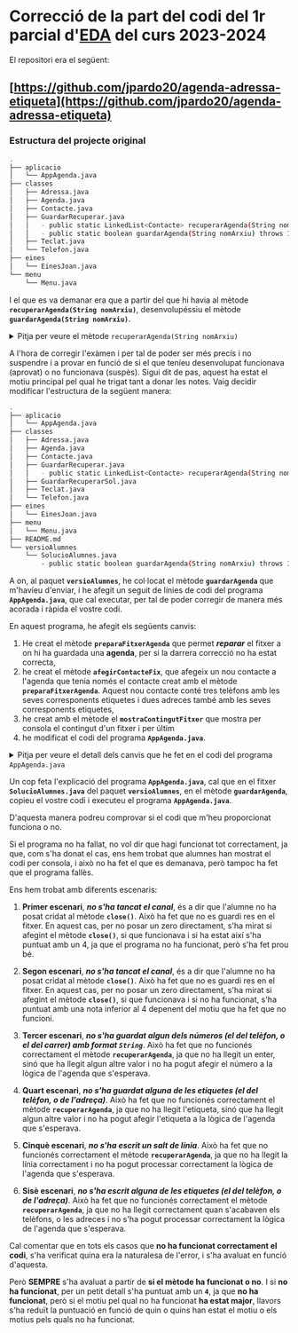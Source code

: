 # Correcció de la part del codi del 1r parcial d'<u>EDA</u> del curs 2023-2024 

El repositori era el següent:

## [https://github.com/jpardo20/agenda-adressa-etiqueta](https://github.com/jpardo20/agenda-adressa-etiqueta)

### Estructura del projecte original

```bash
.
├── aplicacio
│   └── AppAgenda.java
├── classes
│   ├── Adressa.java
│   ├── Agenda.java
│   ├── Contacte.java
│   ├── GuardarRecuperar.java
│   │   - public static LinkedList<Contacte> recuperarAgenda(String nomArxiu)
│   │   - public static boolean guardarAgenda(String nomArxiu) throws IOException
│   ├── Teclat.java
│   └── Telefon.java
├── eines
│   └── EinesJoan.java
└── menu
    └── Menu.java
```

I el que es va demanar era que a partir del que hi havia al mètode **`recuperarAgenda(String nomArxiu)`**, desenvolupéssiu el mètode **`guardarAgenda(String nomArxiu)`**.

<details>
<summary>Pitja per veure el mètode <code>recuperarAgenda(String nomArxiu)</code></summary>

```java
    public static LinkedList<Contacte> recuperarAgenda(String nomArxiu) throws IOException {
        BufferedReader canalDeLectura;
        boolean hiHaTelefons = false;
        boolean hiHaAdreces = false;

        canalDeLectura = new BufferedReader(new FileReader(nomArxiu));
        LinkedList<Contacte> llistaContactes = new LinkedList<>();

        String linia;   // Variable que conté la línia llegida
        String[] dadesTelefon;

        linia = canalDeLectura.readLine();
        while (linia != null) { // Mentre hi hagi línies llegides
            // Inicialitzem les llistes
            LinkedList<Telefon> llistaTelefons = new LinkedList<>();
            LinkedList<Adressa> llistaAdreces = new LinkedList<>();
            // Llegir nom i cognom del contacte
            String nom = linia;
            String cognom = canalDeLectura.readLine();
            // llistaTelefons per afegir TOTS els telèfons llegits del contacte
            // Llegir l'etiqueta del telèfon del contacte
            linia = canalDeLectura.readLine();
            hiHaTelefons = (linia != null && !linia.equals(MARCA_FINAL_TELEFONS));
//            hiHaContactes = !llistaContactes.isEmpty();
            while (hiHaTelefons) {
                dadesTelefon = null;
                // Hi ha telefons amb el format int telefon#String etiqueta
                dadesTelefon = linia.split(SEPARADOR_ETIQUETA_TELEFON);
                int numeroTelefon = Integer.parseInt(dadesTelefon[0]);
                String etiqueta = dadesTelefon[1];
                llistaTelefons.add(new Telefon(numeroTelefon, etiqueta));
                linia = canalDeLectura.readLine();
                hiHaTelefons = (linia != null && !linia.equals(MARCA_FINAL_TELEFONS));
            }
            if(linia.equals(MARCA_FINAL_TELEFONS)){
                linia = canalDeLectura.readLine();
            }
            hiHaAdreces = (linia != null && !linia.equals(MARCA_FINAL_ADRECES));
            // Pot ser MARCA_FINAL_ADRESSES, o etiqueta 1a Adreça
            while (hiHaAdreces) {
                String etiqueta = linia;
                String carrer = canalDeLectura.readLine();
                int numeroCarrer = Integer.parseInt(canalDeLectura.readLine());
                String codiPostal = canalDeLectura.readLine();
                String ciutat = canalDeLectura.readLine();
                String pais = canalDeLectura.readLine();
                llistaAdreces.add(new Adressa(etiqueta, carrer, numeroCarrer, ciutat, codiPostal, pais));
                linia = canalDeLectura.readLine();
                hiHaAdreces = (linia != null && !linia.equals(MARCA_FINAL_ADRECES));
            }
            Contacte contacte = new Contacte(nom, cognom, llistaTelefons, llistaAdreces);
            llistaContactes.add(contacte);
            linia = canalDeLectura.readLine();
        }
        canalDeLectura.close();
        return llistaContactes;
    }
```
</details>

A l'hora de corregir l'exàmen i per tal de poder ser més precís i no suspendre i a provar en funció de si el que teníeu desenvolupat funcionava (aprovat) o no funcionava (suspès). Sigui dit de pas, aquest ha estat el motiu principal pel qual he trigat tant a donar les notes. Vaig decidir modificar l'estructura de la següent manera:    

```bash
.
├── aplicacio
│   └── AppAgenda.java
├── classes
│   ├── Adressa.java
│   ├── Agenda.java
│   ├── Contacte.java
│   ├── GuardarRecuperar.java
│   │   - public static LinkedList<Contacte> recuperarAgenda(String nomArxiu)
│   ├── GuardarRecuperarSol.java
│   ├── Teclat.java
│   └── Telefon.java
├── eines
│   └── EinesJoan.java
├── menu
│   └── Menu.java
├── README.md
└── versioAlumnes
    └── SolucioAlumnes.java
        - public static boolean guardarAgenda(String nomArxiu) throws IOException
```

A on, al paquet **`versioAlumnes`**, he col·locat el mètode **`guardarAgenda`** que m'havíeu d'enviar, i he afegit un seguit de línies de codi del programa **`AppAgenda.java`**, que cal executar, per tal de poder corregir de manera més acorada i ràpida el vostre codi.

En aquest programa, he afegit els següents canvis:

1) He creat el mètode **`preparaFitxerAgenda`** que permet _**reparar**_ el fitxer a on hi ha guardada una **agenda**, per si la darrera correcció no ha estat correcta,
2) he creat el mètode **`afegirContacteFix`**, que afegeix un nou contacte a l'agenda que tenia només el contacte creat amb el mètode **`preparaFitxerAgenda`**. Aquest nou contacte conté tres telèfons amb les seves corresponents etiquetes i dues adreces també amb les seves corresponents etiquetes,
3) he creat amb el mètode el **`mostraContingutFitxer`** que mostra per consola el contingut d'un fitxer i per últim
4) he modificat el codi del programa **`AppAgenda.java`**.

<details>
<summary>Pitja per veure el detall dels canvis que he fet en el codi del programa <code>AppAgenda.java</code></summary>

```java
// INICI afegit per la correcció
// Funció que prepara el fitxer nomFitxerAmbAgenda amb
// les dades d'un contacte amb 3 telèfons i dues adreces.

String nomFitxerCorreccio = NOM_FITXER + EXTENSIO_FITXER;
preparaFitxerAgenda(nomFitxerCorreccio);
mostraContingutFitxer(nomFitxerCorreccio);
pitjaIntroPerContinuar();

// Funció que afegeix un contacte a l'agenda
// actual, amb 2 telèfons i dues adreces.
afegirContacteFix();
System.out.println("S'executa afegirContacteFix");
pitjaIntroPerContinuar();

mostrarContactes();
System.out.println("Mostrar després d'executar afegirContacteFix");
pitjaIntroPerContinuar();

System.out.println("S'executa guardarAgenda de l'alumne!");
guardarAgenda(nomFitxerCorreccio);

System.out.println("S'executa recuperarAgenda després del guardarAgenda de l'alumne!");
recuperarAgenda(nomFitxerCorreccio);

System.out.println("Mostrar després d'executar guardarAgenda de l'alumne!");
mostrarContactes();
System.out.printf("FINAL");
pitjaIntroPerContinuar();

System.out.printf("Mostra fitxer final");

System.exit(0);
// FINAL afegit per la correcció
```

Aquest codi el que fa és:
1) Crea la variable (**`nomFitxerCorreccio`**) amb el nom del fitxer que conté l'agenda que buscarà el programa,
```java
String nomFitxerCorreccio = NOM_FITXER + EXTENSIO_FITXER;
```

2) Crida el mètode **`preparaFitxerAgenda(nomFitxerCorreccio)`** per arreglar el fitxer que conté l'agenda,
```java
preparaFitxerAgenda(nomFitxerCorreccio);
```

3) Crida el mètode **`mostraContingutFitxer(nomFitxerCorreccio)`** per mostrar el contingut del fitxer, per veure que tot és correcte.
```java
mostraContingutFitxer(nomFitxerCorreccio);
```

4) Crida el mètode **`pitjaIntroPerContinuar();`** per aturar l'execució i comprovar que tot és correcte.
```java
pitjaIntroPerContinuar();
```

En aquest punt, ja tenim el programa en execució i el fitxer que buscarà el programa que conté una agenda en un format correcte.

5) Crida el mètode **`afegirContacteFix()`**, que afegirà un nou contacte al fitxer. Això ens servirà per poder testejar el mètode creat per l'alumne.
```java
afegirContacteFix();
```

6) Es mostra per consola el literal **`S'ha executat afegirContacteFix`**, per indicar en quin punt ens trobem, 
```java
System.out.println("S'ha executat afegirContacteFix");
```

7) Es crida el mètode **`pitjaIntroPerContinuar();`** per aturar l'execució i comprovar que tot és correcte.
```java
pitjaIntroPerContinuar();
```

8) Es crida el mètode **`mostrarContactes()`**, per comprovar que els dos contactes es troben correctament afegits al programa.
```java
mostrarContactes();
```

9) Es mostra per consola el literal **`Mostrar després d'executar afegirContacteFix`**, per indicar en quin punt ens trobem,
```java
System.out.println("Mostrar després d'executar afegirContacteFix");
```

10) Es crida el mètode **`pitjaIntroPerContinuar();`** per aturar l'execució i comprovar que tot és correcte.
```java
pitjaIntroPerContinuar();
```

Fins aquí encara no he provat el vostre codi.

11) Es mostra per consola el literal **`S'executa guardarAgenda de l'alumne!`**, per indicar que executarem el codi de l'alumne.
```java
System.out.println("S'executa guardarAgenda de l'alumne!");
```

12) Es crida el mètode **`guardarAgenda(nomFitxerCorreccio);`** que ha proporcionat l'alumne.
```java
guardarAgenda(nomFitxerCorreccio);
```

13) Es mostra per consola el literal **`S'executa recuperarAgenda després del guardarAgenda de l'alumne!`**, per indicar que procedirem a comprovar si el mètode **`guardarAgenda(nomFitxerCorreccio);`** que ha proporcionat l'alumne funciona o no.
```java
System.out.println("S'executa recuperarAgenda després del guardarAgenda de l'alumne!");
```

12) Es crida el mètode **`recuperarAgenda(nomFitxerCorreccio);`** que determinarà si el mètode **`guardarAgenda`** de l'alumne ha funcionat correctament. 

```java
recuperarAgenda(nomFitxerCorreccio);
```

Un cop arribats a aquest punt ja podem comprovar si el mètode **`guardarAgenda`** de l'alumne ha funcionat correctament.
</details>

Un cop feta l'explicació del programa **`AppAgenda.java`**, cal que en el fitxer **`SolucioAlumnes.java`** del paquet **`versioAlumnes`**, en el mètode **`guardarAgenda`**, copieu el vostre codi i executeu el programa **`AppAgenda.java`**.

D'aquesta manera podreu comprovar si el codi que m'heu proporcionat funciona o no. 

Si el programa no ha fallat, no vol dir que hagi funcionat tot correctament, ja que, com s'ha donat el cas, ens hem trobat que alumnes han mostrat el codi per consola, i això no ha fet el que es demanava, però tampoc ha fet que el programa fallès.

Ens hem trobat amb diferents escenaris:

1) **Primer escenari**, _**no s'ha tancat el canal**_, és a dir que l'alumne no ha posat cridat al mètode **`close()`**. Això ha fet que no es guardi res en el fitxer. En aquest cas, per no posar un zero directament, s'ha mirat si afegint el mètode **`close()`**, si que funcionava i si ha estat així s'ha puntuat amb un 4, ja que el programa no ha funcionat, però s'ha fet prou bé.

2) **Segon escenari**, _**no s'ha tancat el canal**_, és a dir que l'alumne no ha posat cridat al mètode **`close()`**. Això ha fet que no es guardi res en el fitxer. En aquest cas, per no posar un zero directament, s'ha mirat si afegint el mètode **`close()`**, si que funcionava i si no ha funcionat, s'ha puntuat amb una nota inferior al 4 depenent del motiu que ha fet que no funcioni.

3) **Tercer escenari**, _**no s'ha guardat algun dels números (el del telèfon, o el del carrer) amb format `String`**_. Això ha fet que no funcionés correctament el mètode **`recuperarAgenda`**, ja que no ha llegit un enter, sinó que ha llegit algun altre valor i no ha pogut afegir el número a la lògica de l'agenda que s'esperava.

4) **Quart escenari**, _**no s'ha guardat alguna de les etiquetes (el del telèfon, o de l'adreça)**_. Això ha fet que no funcionés correctament el mètode **`recuperarAgenda`**, ja que no ha llegit l'etiqueta, sinó que ha llegit algun altre valor i no ha pogut afegir l'etiqueta a la lògica de l'agenda que s'esperava.

5) **Cinquè escenari**, _**no s'ha escrit un salt de línia**_. Això ha fet que no funcionés correctament el mètode **`recuperarAgenda`**, ja que no ha llegit la línia correctament i no ha pogut processar correctament la lògica de l'agenda que s'esperava.

6) **Sisè escenari**, _**no s'ha escrit alguna de les etiquetes (el del telèfon, o de l'adreça)**_. Això ha fet que no funcionés correctament el mètode **`recuperarAgenda`**, ja que no ha llegit correctament quan s'acabaven els telèfons, o les adreces i no s'ha pogut processar correctament la lògica de l'agenda que s'esperava.

Cal comentar que en tots els casos que **no ha funcionat correctament el codi**, s'ha verificat quina era la naturalesa de l'error, i s'ha avaluat en funció d'aquesta.

Però **SEMPRE** s'ha avaluat a partir de **si el mètode ha funcionat o no**. I si **no ha funcionat**, per un petit detall s'ha puntuat amb un **`4`**, ja que **no ha funcionat**, però si el motiu pel qual no ha funcionat **ha estat major**, llavors s'ha reduït la puntuació en funció de quin o quins han estat el motiu o els motius pels quals no ha funcionat. 
